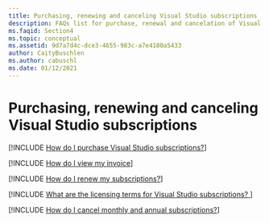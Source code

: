 ```yaml
---
title: Purchasing, renewing and canceling Visual Studio subscriptions
description: FAQs list for purchase, renewal and cancelation of Visual Studio subscriptions
ms.faqid: Section4
ms.topic: conceptual
ms.assetid: 9d7a7d4c-dce3-4655-983c-a7e4180a5433
author: CaityBuschlen
ms.author: cabuschl
ms.date: 01/12/2021
---
```


# Purchasing, renewing and canceling Visual Studio subscriptions

[!INCLUDE [How do I purchase Visual Studio subscriptions?](includes/how-to-purchase.md)] 

[!INCLUDE [How do I view my invoice](includes/how-to-view-invoice.md)]

[!INCLUDE [How do I renew my subscriptions?](includes/how-to-renew-subscriptions.md)]

[!INCLUDE [What are the licensing terms for Visual Studio subscriptions? ](includes/licensing-terms.md)]

[!INCLUDE [How do I cancel monthly and annual subscriptions?](includes/cancel-cloud-subs.md)]



